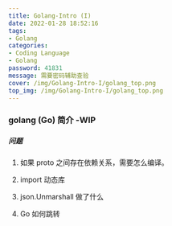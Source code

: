 ```yaml
---
title: Golang-Intro (I)
date: 2022-01-28 18:52:16
tags: 
- Golang
categories:
- Coding Language
- Golang
password: 41831
message: 需要密码辅助查验
cover: /img/Golang-Intro-I/golang_top.png
top_img: /img/Golang-Intro-I/golang_top.png
---
```


### golang (Go) 简介 -WIP

##### 问题

1. 如果 proto 之间存在依赖关系，需要怎么编译。

2. import 动态库

3. json.Unmarshall 做了什么

4. Go 如何跳转
